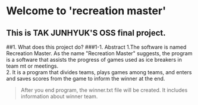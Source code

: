 # Welcome to 'recreation master'
## This is TAK JUNHYUK'S OSS final project.

##1. What does this project do?
###1-1. Abstract
	1.The software is named Recreation Master.
	As the name "Recreation Master" suggests, the program is a software that assists 	the progress of games used as ice breakers in team mt or meetings.   
	2. It is a program that divides teams, plays games among teams, and enters and saves scores from the game to inform the winner at the end.   
> After you end program, the winner.txt file will be created. It includes information about  winner team.
